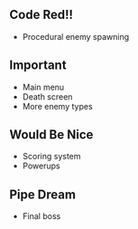 ## Code Red!!
- Procedural enemy spawning

## Important
- Main menu
- Death screen
- More enemy types

## Would Be Nice
- Scoring system
- Powerups

## Pipe Dream
- Final boss